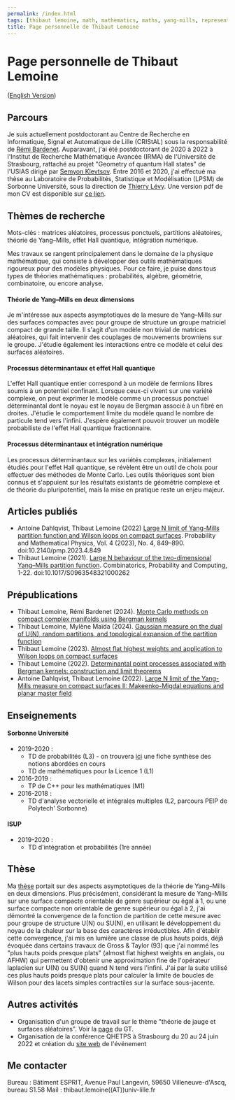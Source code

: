 ```yaml
---
permalink: /index.html
tags: [thibaut lemoine, math, mathematics, maths, yang-mills, representation theory, mathematical physics, probability]
title: Page personnelle de Thibaut Lemoine
---
```

<head>
  <meta name="description" content="Page personnelle de Thibaut Lemoine">
  <meta name="keywords" content="Thibaut Lemoine, math, mathematics, maths, Yang-Mills, representation theory, mathematical physics, probability">
  <meta name="author" content="Thibaut Lemoine">
</head>
  
# Page personnelle de Thibaut Lemoine 

([English Version](https://thibaut-lemoine.github.io/indexEN.html))

## Parcours

Je suis actuellement postdoctorant au Centre de Recherche en Informatique, Signal et Automatique de Lille (CRIStAL) sous la responsabilité de [Rémi Bardenet](https://rbardenet.github.io/). Auparavant, j'ai été postdoctorant de 2020 à 2022 à l'Institut de Recherche Mathématique Avancée (IRMA) de l'Université de Strasbourg, rattaché au projet "Geometry of quantum Hall states" de l'USIAS dirigé par [Semyon Klevtsov](https://irma.math.unistra.fr/~klevtsov/). Entre 2016 et 2020, j'ai effectué ma thèse au Laboratoire de Probabilités, Statistique et Modélisation (LPSM) de Sorbonne Université, sous la direction de [Thierry Lévy](https://www.lpsm.paris/users/levyt/index). Une version pdf de mon CV est disponible sur [ce lien](/CV_FR.pdf).

## Thèmes de recherche

Mots-clés : matrices aléatoires, processus ponctuels, partitions aléatoires, théorie de Yang–Mills, effet Hall quantique, intégration numérique.

Mes travaux se rangent principalement dans le domaine de la physique mathématique, qui consiste à développer des outils mathématiques rigoureux pour des modèles physiques. Pour ce faire, je puise dans tous types de théories mathématiques : probabilités, algèbre, géométrie, combinatoire, ou encore analyse.

#### Théorie de Yang–Mills en deux dimensions

Je m'intéresse aux aspects asymptotiques de la mesure de Yang–Mills sur des surfaces compactes avec pour groupe de structure un groupe matriciel compact de grande taille. Il s'agit d'un modèle non trivial de matrices aléatoires, qui fait intervenir des couplages de mouvements browniens sur le groupe. J'étudie également les interactions entre ce modèle et celui des surfaces aléatoires.

#### Processus déterminantaux et effet Hall quantique

L'effet Hall quantique entier correspond à un modèle de fermions libres soumis à un potentiel confinant. Lorsque ceux-ci vivent sur une variété complexe, on peut exprimer le modèle comme un processus ponctuel déterminantal dont le noyau est le noyau de Bergman associé à un fibré en droites. J'étudie le comportement limite du modèle quand le nombre de particule tend vers l'infini. J'espère également pouvoir trouver un modèle probabiliste de l'effet Hall quantique fractionnaire.

#### Processus déterminantaux et intégration numérique

Les processus déterminantaux sur les variétés complexes, initialement étudiés pour l'effet Hall quantique, se révèlent être un outil de choix pour effectuer des méthodes de Monte Carlo. Les outils théoriques sont bien connus et s'appuient sur les résultats existants de géométrie complexe et de théorie du pluripotentiel, mais la mise en pratique reste un enjeu majeur.

## Articles publiés

- Antoine Dahlqvist, Thibaut Lemoine (2022) [Large N limit of Yang-Mills partition function and Wilson loops on compact surfaces](https://msp.org/pmp/2023/4-4/p03.xhtml). Probability and Mathematical Physics, Vol. 4 (2023), No. 4, 849–890. doi:10.2140/pmp.2023.4.849
- Thibaut Lemoine (2021). [Large N behaviour of the two-dimensional Yang–Mills partition function](https://www.cambridge.org/core/journals/combinatorics-probability-and-computing/article/abs/large-n-behaviour-of-the-twodimensional-yangmills-partition-function/68E2F00A42AF7D162D81879A8E80B664). Combinatorics, Probability and Computing, 1-22. doi:10.1017/S0963548321000262

## Prépublications

- Thibaut Lemoine, Rémi Bardenet (2024). [Monte Carlo methods on compact complex manifolds using Bergman kernels](https://arxiv.org/abs/2405.09203)
- Thibaut Lemoine, Mylène Maïda (2024). [Gaussian measure on the dual of U(N), random partitions, and topological expansion of the partition function](https://arxiv.org/abs/2405.08393)
- Thibaut Lemoine (2023). [Almost flat highest weights and application to Wilson loops on compact surfaces](https://arxiv.org/abs/2303.11286)
- Thibaut Lemoine (2022). [Determinantal point processes associated with Bergman kernels: construction and limit theorems](https://arxiv.org/abs/2211.06955)
- Antoine Dahlqvist, Thibaut Lemoine (2022). [Large N limit of the Yang-Mills measure on compact surfaces II: Makeenko-Migdal equations and planar master field](https://arxiv.org/abs/2201.05886)


## Enseignements

#### Sorbonne Université

- 2019-2020 :
  - TD de probabilités (L3) - on trouvera [ici](/Synthese_Cours_290.pdf) une fiche synthèse des notions abordées en cours
  - TD de mathématiques pour la Licence 1 (L1)
- 2016-2019 :
  - TP de C++ pour les mathématiques (M1)
- 2016-2018 :
  - TD d'analyse vectorielle et intégrales multiples (L2, parcours PEIP de Polytech' Sorbonne)

#### ISUP

- 2019-2020 :
  - TD d'intégration et probabilités (1re année)

## Thèse

Ma [thèse](https://tel.archives-ouvertes.fr/tel-03096870v1) portait sur des aspects asymptotiques de la théorie de Yang–Mills en deux dimensions. Plus précisément, considérant la mesure de Yang–Mills sur une surface compacte orientable de genre supérieur ou égal à 1, ou une surface compacte non orientable de genre supérieur ou égal à 2, j'ai démontré la convergence de la fonction de partition de cette mesure avec pour groupe de structure U(N) ou SU(N), en utilisant le développement du noyau de la chaleur sur la base des caractères irréductibles. Afin d'établir cette convergence, j'ai mis en lumière une classe de plus hauts poids, déjà évoquée dans certains travaux de Gross & Taylor (93) que j'ai nommé les "plus hauts poids presque plats" (almost flat highest weights en anglais, ou AFHW) qui permettent d'obtenir une approximation fine de l'opérateur laplacien sur U(N) ou SU(N) quand N tend vers l'infini. J'ai par la suite utilisé ces plus hauts poids presque plats pour calculer la limite de boucles de Wilson pour des lacets simples contractiles sur la surface sous-jacente.

## Autres activités

- Organisation d'un groupe de travail sur le thème "théorie de jauge et surfaces aléatoires". Voir la [page](/gt_2023.html) du GT.
- Organisation de la conférence QHETPS à Strasbourg du 20 au 24 juin 2022 et création du [site web](https://qhetps.pages.math.unistra.fr/) de l'événement

## Me contacter

Bureau : Bâtiment ESPRIT, Avenue Paul Langevin, 59650 Villeneuve-d'Ascq, bureau S1.58
Mail : thibaut.lemoine((AT))univ-lille.fr
